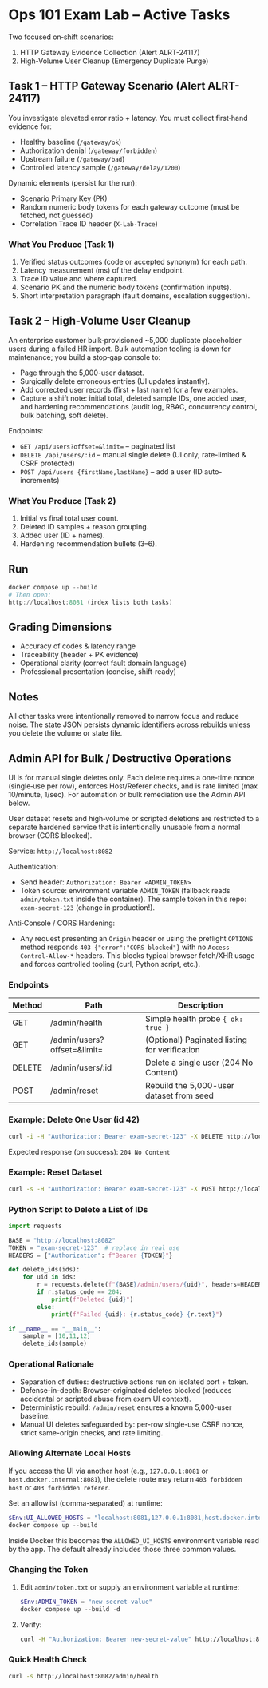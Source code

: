 # Ops 101 Exam Lab – Active Tasks

Two focused on‑shift scenarios:
1. HTTP Gateway Evidence Collection (Alert ALRT-24117)
2. High-Volume User Cleanup (Emergency Duplicate Purge)

## Task 1 – HTTP Gateway Scenario (Alert ALRT-24117)
You investigate elevated error ratio + latency. You must collect first‑hand evidence for:
- Healthy baseline (`/gateway/ok`)
- Authorization denial (`/gateway/forbidden`)
- Upstream failure (`/gateway/bad`)
- Controlled latency sample (`/gateway/delay/1200`)

Dynamic elements (persist for the run):
- Scenario Primary Key (PK)
- Random numeric body tokens for each gateway outcome (must be fetched, not guessed)
- Correlation Trace ID header (`X-Lab-Trace`)

### What You Produce (Task 1)
1. Verified status outcomes (code or accepted synonym) for each path.
2. Latency measurement (ms) of the delay endpoint.
3. Trace ID value and where captured.
4. Scenario PK and the numeric body tokens (confirmation inputs).
5. Short interpretation paragraph (fault domains, escalation suggestion).

## Task 2 – High-Volume User Cleanup
An enterprise customer bulk‑provisioned ~5,000 duplicate placeholder users during a failed HR import. Bulk automation tooling is down for maintenance; you build a stop‑gap console to:
* Page through the 5,000-user dataset.
* Surgically delete erroneous entries (UI updates instantly).
* Add corrected user records (first + last name) for a few examples.
* Capture a shift note: initial total, deleted sample IDs, one added user, and hardening recommendations (audit log, RBAC, concurrency control, bulk batching, soft delete).

Endpoints:
* `GET /api/users?offset=&limit=` – paginated list
* `DELETE /api/users/:id` – manual single delete (UI only; rate-limited & CSRF protected)
* `POST /api/users {firstName,lastName}` – add a user (ID auto-increments)

### What You Produce (Task 2)
1. Initial vs final total user count.
2. Deleted ID samples + reason grouping.
3. Added user (ID + names).
4. Hardening recommendation bullets (3–6).

## Run
```powershell
docker compose up --build
# Then open:
http://localhost:8081 (index lists both tasks)
```

## Grading Dimensions
- Accuracy of codes & latency range
- Traceability (header + PK evidence)
- Operational clarity (correct fault domain language)
- Professional presentation (concise, shift‑ready)

## Notes
All other tasks were intentionally removed to narrow focus and reduce noise. The state JSON persists dynamic identifiers across rebuilds unless you delete the volume or state file.

## Admin API for Bulk / Destructive Operations

UI is for manual single deletes only. Each delete requires a one-time nonce (single‑use per row), enforces Host/Referer checks, and is rate limited (max 10/minute, 1/sec). For automation or bulk remediation use the Admin API below.

User dataset resets and high‑volume or scripted deletions are restricted to a separate hardened service that is intentionally unusable from a normal browser (CORS blocked).

Service: `http://localhost:8082`

Authentication:
- Send header: `Authorization: Bearer <ADMIN_TOKEN>`
- Token source: environment variable `ADMIN_TOKEN` (fallback reads `admin/token.txt` inside the container). The sample token in this repo: `exam-secret-123` (change in production!).

Anti‑Console / CORS Hardening:
- Any request presenting an `Origin` header or using the preflight `OPTIONS` method responds `403 {"error":"CORS blocked"}` with no `Access-Control-Allow-*` headers. This blocks typical browser fetch/XHR usage and forces controlled tooling (curl, Python script, etc.).

### Endpoints
| Method | Path | Description |
|--------|------|-------------|
| GET | /admin/health | Simple health probe `{ ok: true }` |
| GET | /admin/users?offset=&limit= | (Optional) Paginated listing for verification |
| DELETE | /admin/users/:id | Delete a single user (204 No Content) |
| POST | /admin/reset | Rebuild the 5,000-user dataset from seed |

### Example: Delete One User (id 42)
```bash
curl -i -H "Authorization: Bearer exam-secret-123" -X DELETE http://localhost:8082/admin/users/42
```

Expected response (on success): `204 No Content`

### Example: Reset Dataset
```bash
curl -s -H "Authorization: Bearer exam-secret-123" -X POST http://localhost:8082/admin/reset | jq
```

### Python Script to Delete a List of IDs
```python
import requests

BASE = "http://localhost:8082"
TOKEN = "exam-secret-123"  # replace in real use
HEADERS = {"Authorization": f"Bearer {TOKEN}"}

def delete_ids(ids):
	for uid in ids:
		r = requests.delete(f"{BASE}/admin/users/{uid}", headers=HEADERS)
		if r.status_code == 204:
			print(f"Deleted {uid}")
		else:
			print(f"Failed {uid}: {r.status_code} {r.text}")

if __name__ == "__main__":
	sample = [10,11,12]
	delete_ids(sample)
```

### Operational Rationale
- Separation of duties: destructive actions run on isolated port + token.
- Defense-in-depth: Browser-originated deletes blocked (reduces accidental or scripted abuse from exam UI context).
- Deterministic rebuild: `/admin/reset` ensures a known 5,000-user baseline.
- Manual UI deletes safeguarded by: per-row single-use CSRF nonce, strict same-origin checks, and rate limiting.

### Allowing Alternate Local Hosts
If you access the UI via another host (e.g., `127.0.0.1:8081` or `host.docker.internal:8081`), the delete route may return `403 forbidden host` or `403 forbidden referer`.

Set an allowlist (comma-separated) at runtime:

```powershell
$Env:UI_ALLOWED_HOSTS = "localhost:8081,127.0.0.1:8081,host.docker.internal:8081"
docker compose up --build
```

Inside Docker this becomes the `ALLOWED_UI_HOSTS` environment variable read by the app. The default already includes those three common values.

### Changing the Token
1. Edit `admin/token.txt` or supply an environment variable at runtime:
   ```powershell
   $Env:ADMIN_TOKEN = "new-secret-value"
   docker compose up --build -d
   ```
2. Verify:
   ```bash
   curl -H "Authorization: Bearer new-secret-value" http://localhost:8082/admin/health
   ```

### Quick Health Check
```bash
curl -s http://localhost:8082/admin/health
```


